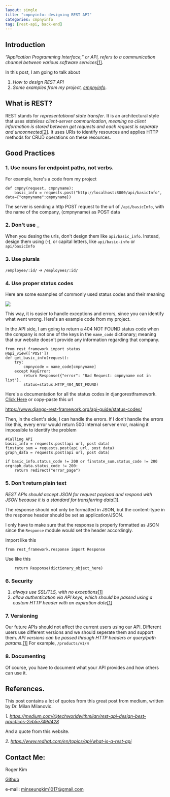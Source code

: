 ```yaml
---
layout: single
title: "cmpnyinfo: designing REST API"
categories: cmpnyinfo
tag: [rest-api, back-end]
---
```


## Introduction

_“Application Programming Interface,” or API, refers to a communication channel between various software services_[[1]](https://medium.com/@techworldwithmilan/rest-api-design-best-practices-2eb5e749d428).

In this post, I am going to talk about 
1. _How to design REST API_
2. _Some examples from my project, [cmpnyinfo](https://rogerkimjazzlover.github.io/cmpnyinfo/cmpnyinfo-the-api/)_.

## What is REST?

REST stands for _representational state transfer_. It is an architectural style that uses _stateless client-server communication, meaning no client information is stored between get requests and each request is separate and unconnected_[[2]](https://www.redhat.com/en/topics/api/what-is-a-rest-api). It uses URIs to identify resources and applies HTTP methods for CRUD operations on these resources.

## Good Practices

### 1. Use nouns for endpoint paths, not verbs.

For example, here's a code from my project
```
def cmpny(request, cmpnyname):
	basic_info = requests.post("http://localhost:8000/api/basicInfo", data={"cmpnyname":cmpnyname})
```

The server is sending a http POST request to the url of ```/api/basicInfo```, with the name of the company, (cmpnyname) as POST data

### 2. Don't use _

When you desing the urls, don't design them like ```api/basic_info```. Instead, design them using (-), or capital letters, like ```api/basic-info``` or ```api/basicInfo```

### 3. Use plurals

```/employee/:id/``` -> ```/employees/:id/```

### 4. Use proper status codes

Here are some examples of commonly used status codes and their meaning

![](/assets/img/status_codes.png)

This way, it is easier to handle exceptions and errors, since you can identify what went wrong. Here's an example code from my project.

In the API side, I am going to return a 404 NOT FOUND status code when the company is not one of the keys in the ```name_code``` dictionary; meaning that our website doesn't provide any information regarding that company.
```
from rest_framework import status
@api_view(['POST'])
def get_basic_info(request):
    try:
        cmpnycode = name_code[cmpnyname]
    except KeyError:
        return Response({"error": "Bad Request: cmpnyname not in list"},    
        status=status.HTTP_404_NOT_FOUND)
```

Here's a documentation for all the status codes in djangorestframework. [Click Here](https://www.django-rest-framework.org/api-guide/status-codes/) or copy-paste this url

https://www.django-rest-framework.org/api-guide/status-codes/

Then, in the client's side, I can handle the errors. If I don't handle the errors like this, every error would return 500 internal server error, making it impossible to identify the problem

```
#Calling API
basic_info = requests.post(api url, post data)
finstate_sum = requests.post(api url, post data)
graph_data = requests.post(api url, post data)

if basic_info.status_code != 200 or finstate_sum.status_code != 200 orgraph_data.status_code != 200:
    return redirect("error_page")
```

### 5. Don't return plain text

_REST APIs should accept JSON for request payload and respond with JSON because it is a standard for transferring data_[[1]](https://medium.com/@techworldwithmilan/rest-api-design-best-practices-2eb5e749d428).

The response should not only be formatted in JSON, but the content-type in the response header should be set as application/JSON.

I only have to make sure that the response is properly formatted as JSON since the ```Response``` module would set the header accordingly.

Import like this
```
from rest_framework.response import Response
```
Use like this
```
    return Response(dictionary_object_here)
```

### 6. Security

1. _always use SSL/TLS, with no exceptions_[[1]](https://medium.com/@techworldwithmilan/rest-api-design-best-practices-2eb5e749d428)
2. _allow authentication via API keys, which should be passed using a custom HTTP header with an expiration date_[[1]](https://medium.com/@techworldwithmilan/rest-api-design-best-practices-2eb5e749d428)

### 7. Versioning

Our future APIs should not affect the current users using our API. Different users use different versions and we should seperate them and support them. _API versions can be passed through HTTP headers or query/path params._[[1]](https://medium.com/@techworldwithmilan/rest-api-design-best-practices-2eb5e749d428) For example, ```/products/v1/4```

### 8. Documenting

Of course, you have to document what your API provides and how others can use it.

## References.

This post contains a lot of quotes from this great post from medium, written by Dr. Milan  Milanovic.

_1. https://medium.com/@techworldwithmilan/rest-api-design-best-practices-2eb5e749d428_

And a quote from this website.

_2. https://www.redhat.com/en/topics/api/what-is-a-rest-api_

## Contact Me:

Roger Kim

[Github](https://github.com/RogerKimJazzLover)

e-mail: <minseungkim1017@gmail.com> 